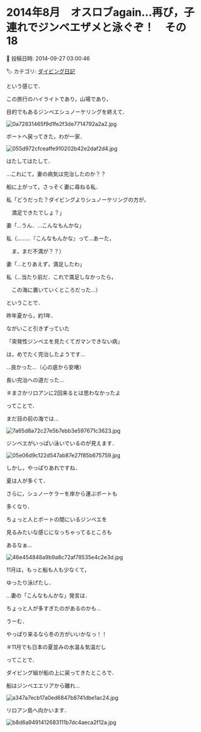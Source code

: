 # 2014年8月　オスロブagain…再び，子連れでジンベエザメと泳ぐぞ！　その18

📅 投稿日時: 2014-09-27 03:00:46

🏷️ カテゴリ: [ダイビング日記](ce3a7a8d424d112fce83ee85c81a0e344.md)

という感じで．





この旅行のハイライトであり，山場であり，


目的でもあるジンベエシュノーケリングを終えて．




![0a72831465f9d1fe2f3de7714792a2a2.jpg](images/0a72831465f9d1fe2f3de7714792a2a2.jpg)







ボートへ戻ってきた，わが一家．




![055d972cfceaffe910202b42e2daf2d4.jpg](images/055d972cfceaffe910202b42e2daf2d4.jpg)







はたしてはたして．


…これにて，妻の病気は完治したのか？？





船に上がって，さっそく妻に尋ねる私．





私「どうだった？ダイビングよりシュノーケリングの方が，


　満足できたでしょ？」





妻「…うん．…こんなもんかな」





私（………『こんなもんかな』って…あーた，


　ま，まだ不満が？？）





妻「…とりあえず，満足したわ」





私（…当たり前だ．これで満足しなかったら，


　この海に置いていくところだった…）





ということで．


昨年夏から，約1年．


ながいこと引きずっていた


「突発性ジンベエを見たくてガマンできない病」


は，めでたく完治したようです…





…良かった…（心の底から安堵）


長い完治への道だった…


＃まさかリロアンに2回来るとは思わなかったよ





ってことで．


まだ目の前の海では…




![7a65d8a72c27e5b7ebb3e597671c3623.jpg](images/7a65d8a72c27e5b7ebb3e597671c3623.jpg)




ジンベエがいっぱい泳いでいるのが見えます．




![05e06d9c122d547ab87e27f85b675759.jpg](images/05e06d9c122d547ab87e27f85b675759.jpg)







しかし，やっぱりあれですね．


夏は人が多くて．


さらに，シュノーケラーを岸から運ぶボートも


多くなり．


ちょっと人とボートの間にいるジンベエを


見るみたいな感じになっちゃってるところも


あるなぁ…




![46e454848a9b9a8c72af78535e4c2e3d.jpg](images/46e454848a9b9a8c72af78535e4c2e3d.jpg)




11月は，もっと船も人も少なくて，


ゆったり泳げたし．


…妻の「こんなもんかな」発言は．


ちょっと人が多すぎたのがあるのかも…





うーむ．


やっぱり来るなら冬の方がいいかなっ！！


＃11月でも日本の夏並みの水温＆気温だし





ってことで．


ダイビング組が船の上に戻ってきたところで．


船はジンベエエリアから離れ…




![a347a7ecb17a0ed6847b8741dbe1ac24.jpg](images/a347a7ecb17a0ed6847b8741dbe1ac24.jpg)







リロアン島へ向かいます．




![b8d6a9491412683111b7dc4aeca2f12a.jpg](images/b8d6a9491412683111b7dc4aeca2f12a.jpg)
